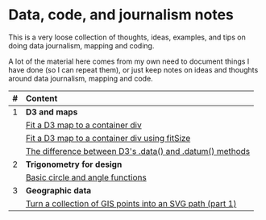 # Data, code, and journalism notes

This is a very loose collection of thoughts, ideas, examples, and tips on doing data journalism, mapping and coding. 

A lot of the material here comes from my own need to document things I have done (so I can repeat them), or just keep notes on ideas and thoughts around data journalism, mapping and code. 

| #    | Content                                                                                                               |
| :--- | :-------------------------------------------------------------------------------------------------------------------- |
| 1    | **D3 and maps**                                                                                                       |
|      | [Fit a D3 map to a container div](content/fit-a-d3-map-to-a-container-div.md)                                         |
|      | [Fit a D3 map to a container div using fitSize](content/fit-a-d3-map-to-a-container-div-with-fitSize.md)              |
|      | [The difference between D3's .data() and .datum() methods](content/d3-data()-versus-d3-datum().md)                    |
| 2    | **Trigonometry for design**                                                                                           |
|      | [Basic circle and angle functions](content/basic-circle-and-angle-functions.md)                                       |
| 3    | **Geographic data**                                                                                                   |
|      | [Turn a collection of GIS points into an SVG path (part 1)](content/turn-GIS-points-into-an-SVG-path-(part&#32;1).md) |




